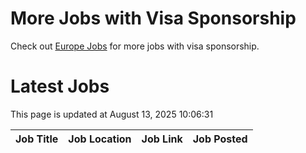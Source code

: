 # More Jobs with Visa Sponsorship

Check out [Europe Jobs](https://github.com/sureshparimi/europejobs#latest-jobs) for more jobs with visa sponsorship.

# Latest Jobs

This page is updated at August 13, 2025 10:06:31

| Job Title | Job Location | Job Link | Job Posted |
| --- | --- | --- | --- |
